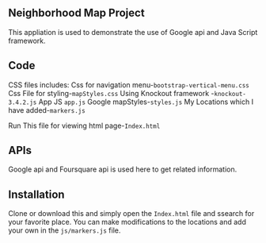 ## Neighborhood Map Project
This appliation is used to demonstrate the use of Google api and Java Script framework.

## Code
CSS files includes:
Css for navigation menu-`bootstrap-vertical-menu.css`
Css File for styling-`mapStyles.css`
Using Knockout framework -`knockout-3.4.2.js`
App JS `app.js`
Google mapStyles-`styles.js`
My Locations which I have added-`markers.js`

Run This file for viewing html page-`Index.html`
## APIs
Google api and Foursquare api is used here to get related information.

## Installation
Clone or download this and simply open the `Index.html` file and ssearch for your favorite place.
You can make modifications to the locations and add your own in the `js/markers.js` file.
